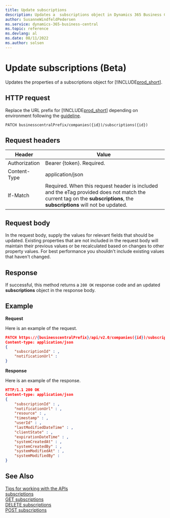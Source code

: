 ```yaml
---
title: Update subscriptions
description: Updates a  subscriptions object in Dynamics 365 Business Central.
author: SusanneWindfeldPedersen
ms.service: dynamics-365-business-central
ms.topic: reference
ms.devlang: al
ms.date: 08/11/2022
ms.author: solsen
---
```


<!-- NOTE: This article is an auto-generated stub from the metadata file. -->
<!-- The sections marked with an EDIT_IS_REQUIRED require manual editing. -->
# Update subscriptions (Beta)

Updates the properties of a subscriptions object for [!INCLUDE[prod_short](../../../includes/prod_short.md)].

## HTTP request

Replace the URL prefix for [!INCLUDE[prod_short](../../../includes/prod_short.md)] depending on environment following the [guideline](../../../api-reference/v2.0/endpoints-apis-for-dynamics.md).
<!-- START>EDIT_IS_REQUIRED. There URL for accessing the endpoint might be different or there might be more than one-->
```
PATCH businesscentralPrefix/companies({id})/subscriptions({id})
```
<!-- END>EDIT_IS_REQUIRED-->
## Request headers

|Header|Value|
|------|-----|
|Authorization  |Bearer {token}. Required. |
|Content-Type  |application/json|
|If-Match      |Required. When this request header is included and the eTag provided does not match the current tag on the **subscriptions**, the **subscriptions** will not be updated. |

## Request body

In the request body, supply the values for relevant fields that should be updated. Existing properties that are not included in the request body will maintain their previous values or be recalculated based on changes to other property values. For best performance you shouldn't include existing values that haven't changed.

## Response

If successful, this method returns a ```200 OK``` response code and an updated **subscriptions** object in the response body.

## Example

**Request**

Here is an example of the request.
<!-- START>EDIT_IS_REQUIRED. There URL for accessing the endpoint might be different. Fill in the property values) -->
```json
PATCH https://{businesscentralPrefix}/api/v2.0/companies({id})/subscriptions({id})
Content-type: application/json
{
    "subscriptionId" : ,
    "notificationUrl" :
}
```
<!-- END>EDIT_IS_REQUIRED -->
**Response**

Here is an example of the response.

<!-- START>EDIT_IS_REQUIRED. Fill in values for properties -->
```json
HTTP/1.1 200 OK
Content-type: application/json
{
    "subscriptionId" : ,
    "notificationUrl" : ,
    "resource" : ,
    "timestamp" : ,
    "userId" : ,
    "lastModifiedDateTime" : ,
    "clientState" : ,
    "expirationDateTime" : ,
    "systemCreatedAt" : ,
    "systemCreatedBy" : ,
    "systemModifiedAt" : ,
    "systemModifiedBy" :
}
```
<!-- END>EDIT_IS_REQUIRED-->
## See Also

[Tips for working with the APIs](/dynamics365/business-central/dev-itpro/developer/devenv-connect-apps-tips)  
[subscriptions](../resources/dynamics_subscriptions.md)  
[GET subscriptions](dynamics_subscriptions_get.md)  
[DELETE subscriptions](dynamics_subscriptions_delete.md)  
[POST subscriptions](dynamics_subscriptions_create.md)  

